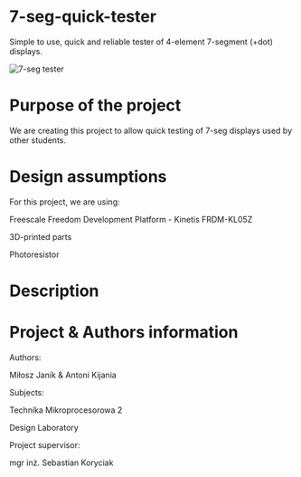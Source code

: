 # 7-seg-quick-tester
Simple to use, quick and reliable tester of 4-element 7-segment (+dot) displays. 

![7-seg tester](https://user-images.githubusercontent.com/56133177/141514110-65254f97-5493-4d6b-aed9-412a37e86cd4.png)

# Purpose of the project
We are creating this project to allow quick testing of 7-seg displays used by other students.

# Design assumptions
For this project, we are using: 

Freescale Freedom Development Platform - Kinetis FRDM-KL05Z

3D-printed parts

Photoresistor

# Description

# Project & Authors information

Authors:

Miłosz Janik & Antoni Kijania


Subjects:

Technika Mikroprocesorowa 2

Design Laboratory


Project supervisor:

mgr inż. Sebastian Koryciak
